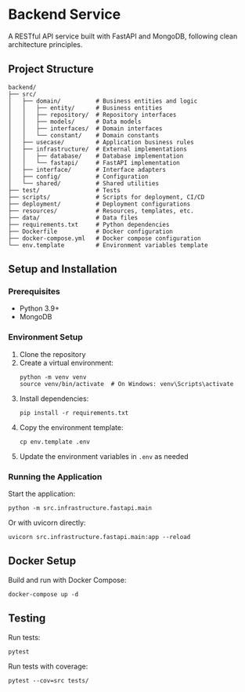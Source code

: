 # Backend Service

A RESTful API service built with FastAPI and MongoDB, following clean architecture principles.

## Project Structure

```
backend/
├── src/
│   ├── domain/          # Business entities and logic
│   │   ├── entity/      # Business entities
│   │   ├── repository/  # Repository interfaces
│   │   ├── models/      # Data models
│   │   ├── interfaces/  # Domain interfaces
│   │   └── constant/    # Domain constants
│   ├── usecase/         # Application business rules
│   ├── infrastructure/  # External implementations
│   │   ├── database/    # Database implementation
│   │   └── fastapi/     # FastAPI implementation
│   ├── interface/       # Interface adapters
│   ├── config/          # Configuration
│   └── shared/          # Shared utilities
├── test/                # Tests
├── scripts/             # Scripts for deployment, CI/CD
├── deployment/          # Deployment configurations
├── resources/           # Resources, templates, etc.
├── data/                # Data files
├── requirements.txt     # Python dependencies
├── Dockerfile           # Docker configuration
├── docker-compose.yml   # Docker compose configuration
└── env.template         # Environment variables template
```

## Setup and Installation

### Prerequisites

- Python 3.9+
- MongoDB

### Environment Setup

1. Clone the repository
2. Create a virtual environment:
   ```
   python -m venv venv
   source venv/bin/activate  # On Windows: venv\Scripts\activate
   ```
3. Install dependencies:
   ```
   pip install -r requirements.txt
   ```
4. Copy the environment template:
   ```
   cp env.template .env
   ```
5. Update the environment variables in `.env` as needed

### Running the Application

Start the application:
```
python -m src.infrastructure.fastapi.main
```

Or with uvicorn directly:
```
uvicorn src.infrastructure.fastapi.main:app --reload
```

## Docker Setup

Build and run with Docker Compose:
```
docker-compose up -d
```

## Testing

Run tests:
```
pytest
```

Run tests with coverage:
```
pytest --cov=src tests/
``` 